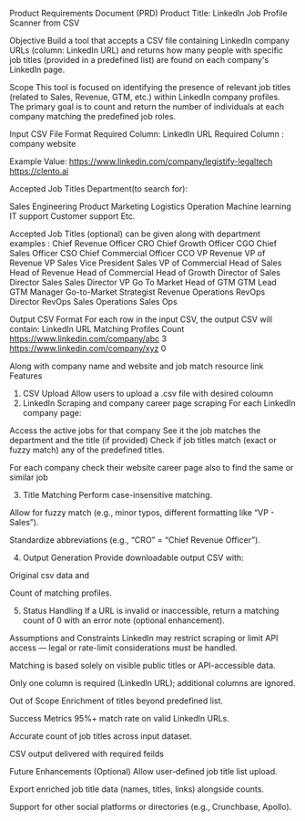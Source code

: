 Product Requirements Document (PRD)
Product Title:
LinkedIn Job Profile Scanner from CSV

Objective
Build a tool that accepts a CSV file containing LinkedIn company URLs (column: LinkedIn URL) and returns how many people with specific job titles (provided in a predefined list) are found on each company's LinkedIn page.

Scope
This tool is focused on identifying the presence of relevant job titles (related to Sales, Revenue, GTM, etc.) within LinkedIn company profiles. The primary goal is to count and return the number of individuals at each company matching the predefined job roles.

Input
CSV File Format
Required Column: LinkedIn URL
Required Column : company website


Example Value: https://www.linkedin.com/company/legistify-legaltech
https://clento.ai







Accepted Job Titles  Department(to search for):

Sales
Engineering
Product
Marketing
Logistics
Operation
Machine learning 
IT support
Customer support
Etc.


Accepted Job Titles (optional) can be given  along with department examples :
Chief Revenue Officer
CRO
Chief Growth Officer
CGO
Chief Sales Officer
CSO
Chief Commercial Officer
CCO
VP Revenue
VP of Revenue
VP Sales
Vice President Sales
VP of Commercial
Head of Sales
Head of Revenue
Head of Commercial
Head of Growth
Director of Sales
Director Sales
Sales Director
VP Go To Market
Head of GTM
GTM Lead
GTM Manager
Go-to-Market Strategist
Revenue Operations
RevOps
Director RevOps
Sales Operations
Sales Ops


Output
CSV Format
For each row in the input CSV, the output CSV will contain:
LinkedIn URL
Matching Profiles Count
https://www.linkedin.com/company/abc
3
https://www.linkedin.com/company/xyz
0

 Along with company name and website and job match resource link
Features
1. CSV Upload
Allow users to upload a .csv file with desired coloumn
2. LinkedIn Scraping and company career page scraping
For each LinkedIn company page:


Access the active jobs for that company
See it the job matches the department and the title (if provided)
Check if job titles match (exact or fuzzy match) any of the predefined titles.


For each company check their website career page also to find the same or similar job
 
3. Title Matching
Perform case-insensitive matching.


Allow for fuzzy match (e.g., minor typos, different formatting like “VP - Sales”).


Standardize abbreviations (e.g., “CRO” = “Chief Revenue Officer”).


4. Output Generation
Provide downloadable output CSV with:


Original csv data and


Count of matching profiles.


5. Status Handling
If a URL is invalid or inaccessible, return a matching count of 0 with an error note (optional enhancement).



Assumptions and Constraints
LinkedIn may restrict scraping or limit API access — legal or rate-limit considerations must be handled.


Matching is based solely on visible public titles or API-accessible data.


Only one column is required (LinkedIn URL); additional columns are ignored.



Out of Scope
Enrichment of titles beyond predefined list.






Success Metrics
95%+ match rate on valid LinkedIn URLs.


Accurate count of job titles across input dataset.


CSV output delivered with required feilds

Future Enhancements (Optional)
Allow user-defined job title list upload.


Export enriched job title data (names, titles, links) alongside counts.


Support for other social platforms or directories (e.g., Crunchbase, Apollo).

